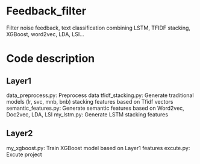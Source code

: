 # Feedback_filter
Filter noise feedback, text classification combining LSTM, TFIDF stacking, XGBoost, word2vec, LDA, LSI...

# Code description  
## Layer1
data_preprocess.py:  Preprocess data
tfidf_stacking.py:  Generate traditional models (lr, svc, mnb, bnb) stacking features based on Tfidf vectors
semantic_features.py:  Generate semantic features based on Word2vec, Doc2vec, LDA, LSI
my_lstm.py:  Generate LSTM stacking features
## Layer2
my_xgboost.py:  Train XGBoost model based on Layer1 features
excute.py:  Excute project
